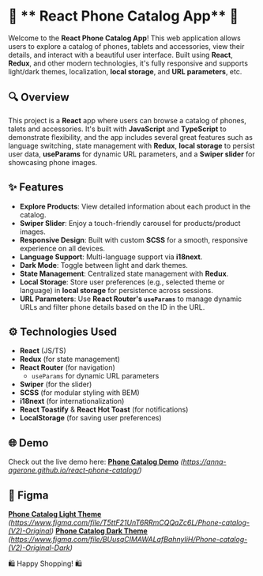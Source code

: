 # 📱 ** React Phone Catalog App** 📱

Welcome to the **React Phone Catalog App**! This web application allows users to explore a catalog of phones, tablets and accessories, view their details, and interact with a beautiful user interface. Built using **React**, **Redux**, and other modern technologies, it's fully responsive and supports light/dark themes, localization, **local storage**, and **URL parameters**, etc.

## 🔍 **Overview**
This project is a **React** app where users can browse a catalog of phones, talets and accessories. It's built with **JavaScript** and **TypeScript** to demonstrate flexibility, and the app includes several great features such as language switching, state management with **Redux**, **local storage** to persist user data, **useParams** for dynamic URL parameters, and a **Swiper slider** for showcasing phone images.

## ✨ **Features**
- **Explore Products**: View detailed information about each product in the catalog.
- **Swiper Slider**: Enjoy a touch-friendly carousel for products/product images.
- **Responsive Design**: Built with custom **SCSS** for a smooth, responsive experience on all devices.
- **Language Support**: Multi-language support via **i18next**.
- **Dark Mode**: Toggle between light and dark themes.
- **State Management**: Centralized state management with **Redux**.
- **Local Storage**: Store user preferences (e.g., selected theme or language) in **local storage** for persistence across sessions.
- **URL Parameters**: Use **React Router's `useParams`** to manage dynamic URLs and filter phone details based on the ID in the URL.

## ⚙️ **Technologies Used**
- **React** (JS/TS)
- **Redux** (for state management)
- **React Router** (for navigation)
  - `useParams` for dynamic URL parameters
- **Swiper** (for the slider)
- **SCSS** (for modular styling with BEM)
- **i18next** (for internationalization)
- **React Toastify** & **React Hot Toast** (for notifications)
- **LocalStorage** (for saving user preferences)

## 🌐 **Demo**
Check out the live demo here:
**[Phone Catalog Demo](#)**  *(https://anna-agerone.github.io/react-phone-catalog/)*

## 📂 **Figma**
**[Phone Catalog Light Theme](#)**  *(https://www.figma.com/file/T5ttF21UnT6RRmCQQaZc6L/Phone-catalog-(V2)-Original)*
**[Phone Catalog Dark Theme](#)**  *(https://www.figma.com/file/BUusqCIMAWALqfBahnyIiH/Phone-catalog-(V2)-Original-Dark)*


🛍️ Happy Shopping! 🛍️


